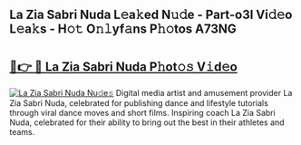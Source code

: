## La Zia Sabri Nuda L𝚎a𝚔ed N𝚞𝚍e - Part-o3I Vi𝚍𝚎o L𝚎a𝚔s - H𝚘𝚝 O𝚗𝚕yf𝚊ns P𝚑𝚘tos A73NG

# <h2><a href="http://kfaya0b.oniu.top/?m=La+Zia+Sabri+Nuda">🔗👉 🔴 La Zia Sabri Nuda P𝚑ot𝚘𝚜 V𝚒d𝚎o</a></h2>

[![La Zia Sabri Nuda Nu𝚍e𝚜](https://i.imgur.com/0qMVB7G.gif)](http://kfaya0b.oniu.top/?m=La+Zia+Sabri+Nuda)
Digital media artist and amusement provider La Zia Sabri Nuda, celebrated for publishing dance and lifestyle tutorials through viral dance moves and short films. Inspiring coach La Zia Sabri Nuda, celebrated for their ability to bring out the best in their athletes and teams.  
